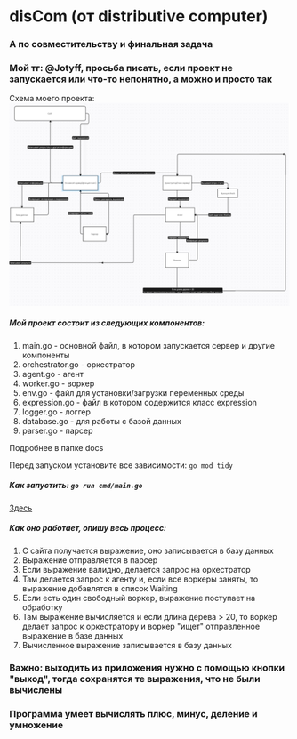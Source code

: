 # disCom (от distributive computer)
### А по совместительству и финальная задача
### Мой тг: @Jotyff, просьба писать, если проект не запускается или что-то непонятно, а можно и просто так

Схема моего проекта:
![](docs/plan.png)

##### Мой проект состоит из следующих компонентов:

1. main.go - основной файл, в котором запускается сервер и другие компоненты
2. orchestrator.go - оркестратор
3. agent.go - агент
4. worker.go - воркер
5. env.go - файл для установки/загрузки переменных среды
6. expression.go - файл в котором содержится класс expression 
7. logger.go - логгер
8. database.go - для работы с базой данных 
9. parser.go - парсер

Подробнее в папке docs

Перед запуском установите все зависимости: `go mod tidy`
##### Как запустить: `go run cmd/main.go`
[Здесь](http://localhost:8080)

##### Как оно работает, опишу весь процесс:
1. С сайта получается выражение, оно записывается в базу данных
2. Выражение отправляется в парсер
3. Если выражение валидно, делается запрос на оркестратор
4. Там делается запрос к агенту и, если все воркеры заняты, то выражение добавлятся в список Waiting
5. Если есть один свободный воркер, выражение поступает на обработку
6. Там выражение вычисляется и если длина дерева > 20, то воркер делает запрос к оркестратору и воркер "ищет" отправленное выражение в базе данных
7. Вычисленное выражение записывается в базу данных

### Важно: выходить из приложения нужно с помощью кнопки "выход", тогда сохранятся те выражения, что не были вычислены
### Программа умеет вычислять плюс, минус, деление и умножение 
